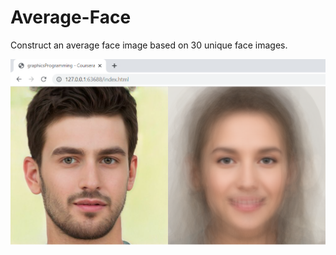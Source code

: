 # Average-Face
 Construct an average face image based on 30 unique face images.
 
 ![](average_face.png)

